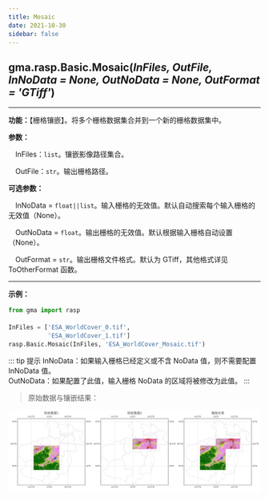 ```yaml
---
title: Mosaic
date: 2021-10-30
sidebar: false
---
```


## gma.rasp.Basic.**Mosaic**(*InFiles, OutFile, InNoData = None, OutNoData = None, OutFormat = 'GTiff'*)

---

**功能：**【栅格镶嵌】。将多个栅格数据集合并到一个新的栅格数据集中。

**参数：** 

&emsp;InFiles：`list`。镶嵌影像路径集合。

&emsp;OutFile：`str`。输出栅格路径。

**可选参数：**

&emsp;InNoData = `float||list`。输入栅格的无效值。默认自动搜索每个输入栅格的无效值（None）。

&emsp;OutNoData  = `float`。输出栅格的无效值。默认根据输入栅格自动设置（None）。

&emsp;OutFormat  = `str`。输出栅格文件格式。默认为 GTiff，其他格式详见 ToOtherFormat 函数。

---

**示例：**

```python
from gma import rasp

InFiles = ['ESA_WorldCover_0.tif',
           'ESA_WorldCover_1.tif']
rasp.Basic.Mosaic(InFiles, 'ESA_WorldCover_Mosaic.tif')
```
::: tip 提示
InNoData：如果输入栅格已经定义或不含 NoData 值，则不需要配置 InNoData 值。<br>
OutNoData：如果配置了此值，输入栅格 NoData 的区域将被修改为此值。
:::

> 原始数据与镶嵌结果：

![](/rasp/Mosaic.png)
